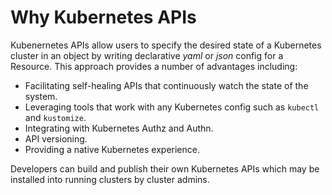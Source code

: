 # Why Kubernetes APIs

Kubenernetes APIs allow users to specify the desired state of a Kubernetes cluster in an
object by writing declarative *yaml* or *json* config for a Resource.  This
approach provides a number of advantages including:

* Facilitating self-healing APIs that continuously watch the state of the system.
* Leveraging tools that work with any Kubernetes config such as `kubectl` and `kustomize`.
* Integrating with Kubernetes Authz and Authn.
* API versioning.
* Providing a native Kubernetes experience.

Developers can build and publish their own Kubernetes APIs which may be installed
into running clusters by cluster admins.
